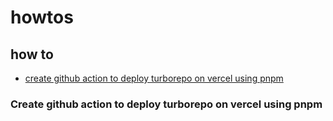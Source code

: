 # howtos

## how to

- [create github action to deploy turborepo on vercel using pnpm](#create-github-action-to-deploy-turborepo-on-vercel-using-pnpm)

### Create github action to deploy turborepo on vercel using pnpm